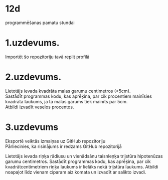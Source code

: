 # 12d
programmēšanas pamatu stundai

# 1.uzdevums.
Importēt šo repozitoriju tavā replit profilā

# 2.uzdevums.
Lietotājs ievada kvadrāta malas garumu centimetros (>5cm).<br>
Sastādīt programmas kodu, kas aprēķina, par cik procentiem mainīsies kvadrāta laukums, ja tā malas garums tiek mainīts par 5cm.<br>
Atbildi izvadīt veselos procentos.

# 3.uzdevums
Eksportē veiktās izmaiņas uz GitHub repozitoriju<br>
Pārliecinies, ka risinājums ir redzams GitHub repozitorijā

Lietotājs ievada riņķa rādiusu un vienādsānu taisnleņķa trijstūra hipotenūzas garumu centimetros.
Sastādīt programmas kodu, kas aprēķina, par cik kvadrātcentimetriem riņķa laukums ir lielāks nekā trijstūra laukums.
Atbildi noapaļot līdz vienam ciparam aiz komata un izvadīt ar salikto izvadi.